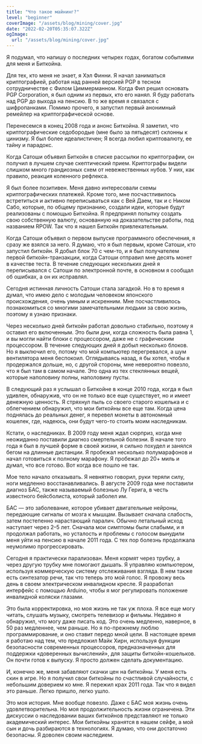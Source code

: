 ```yaml
---
title: "Что такое майнинг?"
level: "beginner"
coverImage: "/assets/blog/mining/cover.jpg"
date: "2022-02-20T05:35:07.322Z"
ogImage:
  url: "/assets/blog/mining/cover.jpg"
---
```


Я подумал, что напишу о последних четырех годах, богатом событиями для меня и Биткойна.

Для тех, кто меня не знает, я Хэл Финни. Я начал заниматься криптографией, работая над ранней версией PGP в тесном сотрудничестве с Филом Циммерманном. Когда Фил решил основать PGP Corporation, я был одним из первых, кто его нанял. Я буду работать над PGP до выхода на пенсию. В то же время я связался с шифропанками. Помимо прочего, я запустил первый анонимный ремейлер на криптографической основе.

Перенесемся в конец 2008 года и анонс Биткойна. Я заметил, что криптографические седобородые (мне было за пятьдесят) склонны к цинизму. Я был более идеалистичен; Я всегда любил криптовалюту, ее тайну и парадокс.

Когда Сатоши объявил Биткойн в списке рассылки по криптографии, он получил в лучшем случае скептический прием. Криптографы видели слишком много грандиозных схем от невежественных нубов. У них, как правило, реакция коленного рефлекса.

Я был более позитивен. Меня давно интересовали схемы криптографических платежей. Кроме того, мне посчастливилось встретиться и активно переписываться как с Вей Даем, так и с Ником Сабо, которые, по общему признанию, создали идеи, которые будут реализованы с помощью Биткойна. Я предпринял попытку создать свою собственную валюту, основанную на доказательстве работы, под названием RPOW. Так что я нашел Биткойн привлекательным.

Когда Сатоши объявил о первом выпуске программного обеспечения, я сразу же взялся за него. Я думаю, что я был первым, кроме Сатоши, кто запустил биткойн. Я добыл блок 70 с чем-то, и я был получателем первой биткойн-транзакции, когда Сатоши отправил мне десять монет в качестве теста. В течение следующих нескольких дней я переписывался с Сатоши по электронной почте, в основном я сообщал об ошибках, а он их исправлял.

Сегодня истинная личность Сатоши стала загадкой. Но в то время я думал, что имею дело с молодым человеком японского происхождения, очень умным и искренним. Мне посчастливилось познакомиться со многими замечательными людьми за свою жизнь, поэтому я узнаю признаки.

Через несколько дней биткойн работал довольно стабильно, поэтому я оставил его включенным. Это были дни, когда сложность была равна 1, и вы могли найти блоки с процессором, даже не с графическим процессором. В течение следующих дней я добыл несколько блоков. Но я выключил его, потому что мой компьютер перегревался, а шум вентилятора меня беспокоил. Оглядываясь назад, я бы хотел, чтобы я продержался дольше, но, с другой стороны, мне невероятно повезло, что я был там в самом начале. Это одна из тех стеклянных вещей, которые наполовину полны, наполовину пусты.

В следующий раз я услышал о Биткойне в конце 2010 года, когда я был удивлен, обнаружив, что он не только все еще существует, но и имеет денежную ценность. Я стряхнул пыль со своего старого кошелька и с облегчением обнаружил, что мои биткойны все еще там. Когда цена поднялась до реальных денег, я перевел монеты в автономный кошелек, где, надеюсь, они будут чего-то стоить моим наследникам.

Кстати, о наследниках. В 2009 году меня ждал сюрприз, когда мне неожиданно поставили диагноз смертельной болезни. В начале того года я был в лучшей форме в своей жизни, я сильно похудел и занялся бегом на длинные дистанции. Я пробежал несколько полумарафонов и начал готовиться к полному марафону. Я пробежал до 20+ миль и думал, что все готово. Вот когда все пошло не так.

Мое тело начало отказывать. Я невнятно говорил, руки теряли силу, ноги медленно восстанавливались. В августе 2009 года мне поставили диагноз БАС, также называемый болезнью Лу Герига, в честь известного бейсболиста, который заболел им.

БАС — это заболевание, которое убивает двигательные нейроны, передающие сигналы от мозга к мышцам. Вызывает сначала слабость, затем постепенно нарастающий паралич. Обычно летальный исход наступает через 2–5 лет. Сначала мои симптомы были слабыми, и я продолжал работать, но усталость и проблемы с голосом вынудили меня уйти на пенсию в начале 2011 года. С тех пор болезнь продолжала неумолимо прогрессировать.

Сегодня я практически парализован. Меня кормят через трубку, а через другую трубку мне помогают дышать. Я управляю компьютером, используя коммерческую систему отслеживания взгляда. В нем также есть синтезатор речи, так что теперь это мой голос. Я провожу весь день в своем электрическом инвалидном кресле. Я разработал интерфейс с помощью Arduino, чтобы я мог регулировать положение инвалидной коляски глазами.

Это была корректировка, но моя жизнь не так уж плоха. Я все еще могу читать, слушать музыку, смотреть телевизор и фильмы. Недавно я обнаружил, что могу даже писать код. Это очень медленно, наверное, в 50 раз медленнее, чем раньше. Но я по-прежнему люблю программирование, и оно ставит передо мной цели. В настоящее время я работаю над тем, что предложил Майк Хирн, используя функции безопасности современных процессоров, предназначенных для поддержки «доверенных вычислений», для защиты биткойн-кошельков. Он почти готов к выпуску. Я просто должен сделать документацию.

И, конечно же, меня забавляют скачки цен на биткойны. У меня есть скин в игре. Но я получил свои биткойны по счастливой случайности, с небольшим доверием ко мне. Я пережил крах 2011 года. Так что я видел это раньше. Легко пришло, легко ушло.

Это моя история. Мне вообще повезло. Даже с БАС моя жизнь очень удовлетворительна. Но моя продолжительность жизни ограничена. Эти дискуссии о наследовании ваших биткойнов представляют не только академический интерес. Мои биткойны хранятся в нашем сейфе, а мой сын и дочь разбираются в технологиях. Я думаю, что они достаточно безопасны. Я доволен своим наследием.
<!--stackedit_data:
eyJoaXN0b3J5IjpbNzEwMTM3NzIxXX0=
-->